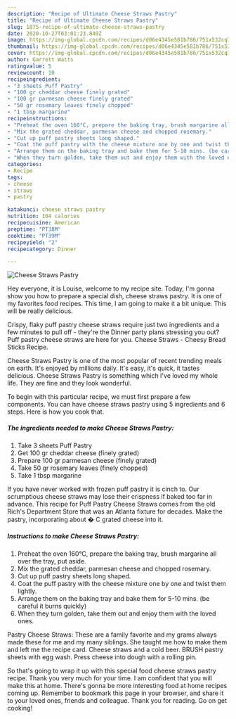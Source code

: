 ```yaml
---
description: "Recipe of Ultimate Cheese Straws Pastry"
title: "Recipe of Ultimate Cheese Straws Pastry"
slug: 1875-recipe-of-ultimate-cheese-straws-pastry
date: 2020-10-27T03:01:23.840Z
image: https://img-global.cpcdn.com/recipes/d06e4345e581b786/751x532cq70/cheese-straws-pastry-recipe-main-photo.jpg
thumbnail: https://img-global.cpcdn.com/recipes/d06e4345e581b786/751x532cq70/cheese-straws-pastry-recipe-main-photo.jpg
cover: https://img-global.cpcdn.com/recipes/d06e4345e581b786/751x532cq70/cheese-straws-pastry-recipe-main-photo.jpg
author: Garrett Watts
ratingvalue: 5
reviewcount: 10
recipeingredient:
- "3 sheets Puff Pastry"
- "100 gr cheddar cheese finely grated"
- "100 gr parmesan cheese finely grated"
- "50 gr rosemary leaves finely chopped"
- "1 tbsp margarine"
recipeinstructions:
- "Preheat the oven 160°C, prepare the baking tray, brush margarine all over the tray, put aside."
- "Mix the grated cheddar, parmesan cheese and chopped rosemary."
- "Cut up puff pastry sheets long shaped."
- "Coat the puff pastry with the cheese mixture one by one and twist them lightly."
- "Arrange them on the baking tray and bake them for 5-10 mins. (be careful it burns quickly)"
- "When they turn golden, take them out and enjoy them with the loved ones."
categories:
- Recipe
tags:
- cheese
- straws
- pastry

katakunci: cheese straws pastry 
nutrition: 104 calories
recipecuisine: American
preptime: "PT38M"
cooktime: "PT39M"
recipeyield: "2"
recipecategory: Dinner

---
```



![Cheese Straws Pastry](https://img-global.cpcdn.com/recipes/d06e4345e581b786/751x532cq70/cheese-straws-pastry-recipe-main-photo.jpg)

Hey everyone, it is Louise, welcome to my recipe site. Today, I'm gonna show you how to prepare a special dish, cheese straws pastry. It is one of my favorites food recipes. This time, I am going to make it a bit unique. This will be really delicious.

Crispy, flaky puff pastry cheese straws require just two ingredients and a few minutes to pull off - they&#39;re the Dinner party plans stressing you out? Puff pastry cheese straws are here for you. Cheese Straws - Cheesy Bread Sticks Recipe.

Cheese Straws Pastry is one of the most popular of recent trending meals on earth. It's enjoyed by millions daily. It's easy, it's quick, it tastes delicious. Cheese Straws Pastry is something which I've loved my whole life. They are fine and they look wonderful.


To begin with this particular recipe, we must first prepare a few components. You can have cheese straws pastry using 5 ingredients and 6 steps. Here is how you cook that.

<!--inarticleads1-->

##### The ingredients needed to make Cheese Straws Pastry:

1. Take 3 sheets Puff Pastry
1. Get 100 gr cheddar cheese (finely grated)
1. Prepare 100 gr parmesan cheese (finely grated)
1. Take 50 gr rosemary leaves (finely chopped)
1. Take 1 tbsp margarine


If you have never worked with frozen puff pastry it is cinch to. Our scrumptious cheese straws may lose their crispness if baked too far in advance. This recipe for Puff Pastry Cheese Straws comes from the old Rich&#39;s Department Store that was an Atlanta fixture for decades. Make the pastry, incorporating about � C grated cheese into it. 

<!--inarticleads2-->

##### Instructions to make Cheese Straws Pastry:

1. Preheat the oven 160°C, prepare the baking tray, brush margarine all over the tray, put aside.
1. Mix the grated cheddar, parmesan cheese and chopped rosemary.
1. Cut up puff pastry sheets long shaped.
1. Coat the puff pastry with the cheese mixture one by one and twist them lightly.
1. Arrange them on the baking tray and bake them for 5-10 mins. (be careful it burns quickly)
1. When they turn golden, take them out and enjoy them with the loved ones.


Pastry Cheese Straws: These are a family favorite and my grams always made these for me and my many siblings. She taught me how to make them and left me the recipe card. Cheese straws and a cold beer. BRUSH pastry sheets with egg wash. Press cheese into dough with a rolling pin. 

So that's going to wrap it up with this special food cheese straws pastry recipe. Thank you very much for your time. I am confident that you will make this at home. There's gonna be more interesting food at home recipes coming up. Remember to bookmark this page in your browser, and share it to your loved ones, friends and colleague. Thank you for reading. Go on get cooking!
